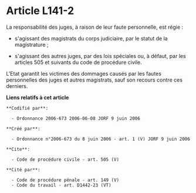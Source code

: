 # Article L141-2

La responsabilité des juges, à raison de leur faute personnelle, est régie :

- s'agissant des magistrats du corps judiciaire, par le statut de la magistrature ;

- s'agissant des autres juges, par des lois spéciales ou, à défaut, par les articles 505 et suivants du code de procédure
civile.

L'Etat garantit les victimes des dommages causés par les fautes personnelles des juges et autres magistrats, sauf son recours
contre ces derniers.

**Liens relatifs à cet article**

	**Codifié par**:

	  - Ordonnance 2006-673 2006-06-08 JORF 9 juin 2006

	**Créé par**:

	  - Ordonnance n°2006-673 du 8 juin 2006 - art. 1 (V) JORF 9 juin 2006

	**Cite**:

	  - Code de procédure civile - art. 505 (V)

	**Cité par**:

	  - Code de procédure pénale - art. 149 (V)
	  - Code du travail - art. D1442-23 (VT)
